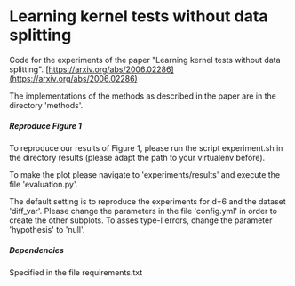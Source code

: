 # Learning kernel tests without data splitting

Code for the experiments of the paper "Learning kernel tests without data splitting".
[https://arxiv.org/abs/2006.02286](https://arxiv.org/abs/2006.02286)

The implementations of the methods as described in the paper are in the directory 'methods'.

##### Reproduce Figure 1
To reproduce our results of Figure 1, please run the script experiment.sh in the directory results (please adapt the path to your virtualenv before).

To make the plot please navigate to 'experiments/results' and execute the file 'evaluation.py'.

The default setting is to reproduce the experiments for d=6 and the dataset 'diff_var'. 
Please change the parameters in the file 'config.yml' in order to create the other subplots.
To asses type-I errors, change the parameter 'hypothesis' to 'null'.



##### Dependencies
Specified in the file requirements.txt